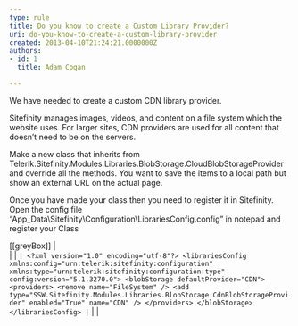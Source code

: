 ```yaml
---
type: rule
title: Do you know to create a Custom Library Provider?
uri: do-you-know-to-create-a-custom-library-provider
created: 2013-04-10T21:24:21.0000000Z
authors:
- id: 1
  title: Adam Cogan

---
```


We have needed to create a custom CDN library provider.

Sitefinity manages images, videos, and content on a file system which the website uses.
                         For larger sites, CDN providers are used for all content that doesn’t need to be on the servers.
 
Make a new class that inherits from Telerik.Sitefinity.Modules.Libraries.BlobStorage.CloudBlobStorageProvider and override all the methods.
 You want to save the items to a local path but show an external URL on the actual page.

Once you have made your class then you need to register it in Sitefinity.
 Open the config file “App\_Data\Sitefinity\Configuration\LibrariesConfig.config” in notepad and register your Class


[[greyBox]]
|  
| 
| ```
| <?xml version="1.0" encoding="utf-8"?>
    <librariesConfig xmlns:config="urn:telerik:sitefinity:configuration" xmlns:type="urn:telerik:sitefinity:configuration:type" config:version="5.1.3270.0">
        <blobStorage defaultProvider="CDN">
     <providers>
  <remove name="FileSystem" />
  <add type="SSW.Sitefinity.Modules.Libraries.BlobStorage.CdnBlobStorageProvider" enabled="True" name="CDN" />
     </providers>
 </blobStorage>
    </librariesConfig>
| ```
| 
|
